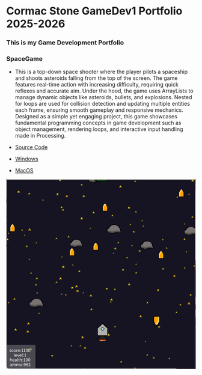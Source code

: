 # Cormac Stone GameDev1 Portfolio 2025-2026
### This is my Game Development Portfolio


### SpaceGame
* This is a top-down space shooter where the player pilots a spaceship and shoots asteroids falling from the top of the screen. The game features real-time action with increasing difficulty, requiring quick reflexes and accurate aim. Under the hood, the game uses ArrayLists to manage dynamic objects like asteroids, bullets, and explosions. Nested for loops are used for collision detection and updating multiple entities each frame, ensuring smooth gameplay and responsive mechanics. Designed as a simple yet engaging project, this game showcases fundamental programming concepts in game development such as object management, rendering loops, and interactive input handling made in Processing.

* [Source Code](https://github.com/CormacStone/CStone-GameDev1/tree/main/src/SpaceGame)

* [Windows](https://github.com/CormacStone/CStone-GameDev1/tree/main/src/SpaceGame/windows-amd64)

* [MacOS](https://github.com/CormacStone/CStone-GameDev1/tree/main/src/SpaceGame/macos-x86_64)

![Running Space Game](https://github.com/CormacStone/CStone-GameDev1/blob/main/images/RunningSpaceGame.png)
